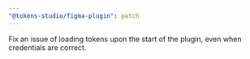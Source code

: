 ```yaml
---
"@tokens-studio/figma-plugin": patch
---
```


Fix an issue of loading tokens upon the start of the plugin, even when credentials are correct.
